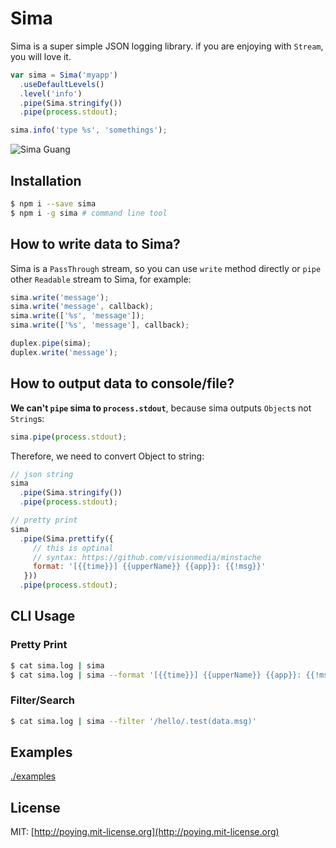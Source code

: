 Sima
====

Sima is a super simple JSON logging library. if you are enjoying with `Stream`, you will love it.

```javascript
var sima = Sima('myapp')
  .useDefaultLevels()
  .level('info')
  .pipe(Sima.stringify())
  .pipe(process.stdout);

sima.info('type %s', 'somethings');
```

![Sima Guang](http://upload.wikimedia.org/wikipedia/commons/thumb/0/08/Sima_Guang_of_Song.jpg/1280px-Sima_Guang_of_Song.jpg)

## Installation

```bash
$ npm i --save sima
$ npm i -g sima # command line tool
```

## How to write data to Sima?

Sima is a `PassThrough` stream, so you can use `write` method directly or `pipe` other `Readable` stream to Sima, for example:

```javascript
sima.write('message');
sima.write('message', callback);
sima.write(['%s', 'message']);
sima.write(['%s', 'message'], callback);

duplex.pipe(sima);
duplex.write('message');
```

## How to output data to console/file?

__We can't `pipe` sima to `process.stdout`__, because sima outputs `Object`s not `String`s:

```javascript
sima.pipe(process.stdout);
```

Therefore, we need to convert Object to string:

```javascript
// json string
sima
  .pipe(Sima.stringify())
  .pipe(process.stdout);

// pretty print 
sima
  .pipe(Sima.prettify({
     // this is optinal
     // syntax: https://github.com/visionmedia/minstache
     format: '[{{time}}] {{upperName}} {{app}}: {{!msg}}'
   }))
  .pipe(process.stdout);
```

## CLI Usage

### Pretty Print

```bash
$ cat sima.log | sima
$ cat sima.log | sima --format '[{{time}}] {{upperName}} {{app}}: {{!msg}}'
```

### Filter/Search

```bash
$ cat sima.log | sima --filter '/hello/.test(data.msg)'
```

## Examples

[./examples](./examples)

## License

MIT: [http://poying.mit-license.org](http://poying.mit-license.org)
